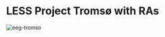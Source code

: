 # LESS Project Tromsø with RAs

<img src="https://i.ibb.co/m9QGb3R/eeg-tromso.jpg" alt="eeg-tromso" border="0"><br />
